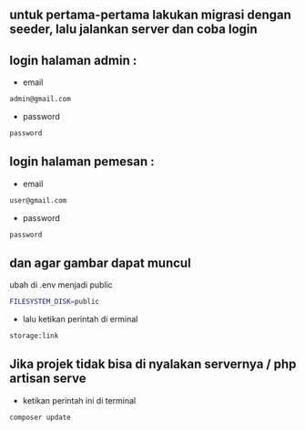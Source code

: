 ## untuk pertama-pertama lakukan migrasi dengan seeder, lalu jalankan server dan coba login

## login halaman admin :
- email
```bash
admin@gmail.com
```
- password
```bash
password
```

## login halaman pemesan :
- email
```bash
user@gmail.com
```
- password
```bash
password
```

## dan agar gambar dapat muncul 
ubah di .env menjadi public
```bash
FILESYSTEM_DISK=public
```
- lalu ketikan perintah di erminal
```bash
storage:link
```

## Jika projek tidak bisa di nyalakan servernya / php artisan serve
- ketikan perintah ini di terminal
```bash
composer update
```


